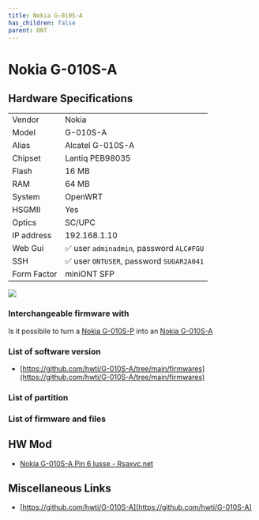 ```yaml
---
title: Nokia G-010S-A
has_children: false
parent: ONT
---
```


# Nokia G-010S-A

## Hardware Specifications

|          |               |
|----------|---------------|
| Vendor   | Nokia        |
| Model    | G-010S-A      |
| Alias | Alcatel G-010S-A |
| Chipset  | Lantiq PEB98035 |
| Flash | 16 MB |
| RAM | 64 MB |
| System | OpenWRT |
| HSGMII | Yes |
| Optics | SC/UPC |
| IP address | 192.168.1.10 |
| Web Gui | ✅ user `adminadmin`, password `ALC#FGU` |
| SSH | ✅ user `ONTUSER`, password `SUGAR2A041` |
| Form Factor | miniONT SFP |

![](../../assets/img/G-010S-A.jpg)


### Interchangeable firmware with

Is it possibile to turn a [Nokia G-010S-P](ont-nokia-g-s010s-p) into an [Nokia G-010S-A](ont-nokia-g-s010s-A)

### List of software version

- [https://github.com/hwti/G-010S-A/tree/main/firmwares](https://github.com/hwti/G-010S-A/tree/main/firmwares)

### List of partition
### List of firmware and files

## HW Mod

- [Nokia G-010S-A Pin 6 Iusse - Rsaxvc.net](https://rsaxvc.net/blog/2020/8/15/Nokia_G-010S-A_Pin_6_Issue.html)

## Miscellaneous Links

- [https://github.com/hwti/G-010S-A](https://github.com/hwti/G-010S-A)
